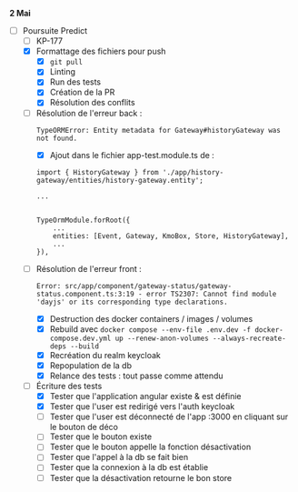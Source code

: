 **2 Mai**
- [ ] Poursuite Predict
    - [ ] KP-177
    - [x] Formattage des fichiers pour push 
        - [x] ```git pull```
        - [x] Linting
        - [x] Run des tests
        - [x] Création de la PR
        - [x] Résolution des conflits
    - [ ] Résolution de l'erreur back : 
        ```
        TypeORMError: Entity metadata for Gateway#historyGateway was not found.
        ```
        - [x] Ajout dans le fichier app-test.module.ts de :
        ```
        import { HistoryGateway } from './app/history-gateway/entities/history-gateway.entity';

        ...

        
        TypeOrmModule.forRoot({
            ...
            entities: [Event, Gateway, KmoBox, Store, HistoryGateway],
            ...
        }),
        ```
    - [ ] Résolution de l'erreur front : 
        ```
        Error: src/app/component/gateway-status/gateway-status.component.ts:3:19 - error TS2307: Cannot find module 'dayjs' or its corresponding type declarations.
        ```
        - [x] Destruction des docker containers / images / volumes
        - [x] Rebuild avec ```docker compose --env-file .env.dev -f docker-compose.dev.yml up --renew-anon-volumes --always-recreate-deps --build```
        - [x] Recréation du realm keycloak
        - [x] Repopulation de la db
        - [x] Relance des tests : tout passe comme attendu
    - [ ] Écriture des tests
        - [x] Tester que l'application angular existe & est définie
        - [x] Tester que l'user est redirigé vers l'auth keycloak
        - [ ] Tester que l'user est déconnecté de l'app :3000 en cliquant sur le bouton de déco
        - [ ] Tester que le bouton existe
        - [ ] Tester que le bouton appelle la fonction désactivation
        - [ ] Tester que l'appel à la db se fait bien
        - [ ] Tester que la connexion à la db est établie
        - [ ] Tester que la désactivation retourne le bon store